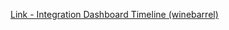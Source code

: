 [Link - Integration Dashboard Timeline (winebarrel)](https://github.com/winebarrel/zabbix_timeline)
